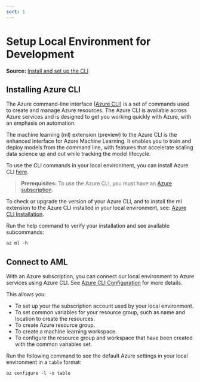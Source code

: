 ```yaml
---
sort: 1
---
```

# Setup Local Environment for Development
**Source:** [Install and set up the CLI](https://docs.microsoft.com/en-us/azure/machine-learning/how-to-configure-cli) 

## Installing Azure CLI
The Azure command-line interface ([Azure CLI](https://docs.microsoft.com/en-us/cli/azure/)) is a set of commands used to create and manage Azure resources. 
The Azure CLI is available across Azure services and is designed to get you working quickly with Azure, with an emphasis on automation.

The machine learning (ml) extension (preview) to the Azure CLI is the enhanced interface for Azure Machine Learning. 
It enables you to train and deploy models from the command line, with features that accelerate scaling data science up and out while tracking the model lifecycle.

To use the CLI commands in your local environment, you can install Azure CLI [here](https://docs.microsoft.com/en-us/cli/azure/install-azure-cli).

>**Prerequisites:**
>To use the Azure CLI, you must have an [Azure subscription](https://azure.microsoft.com/en-us/free/).

To check or upgrade the version of your Azure CLI, and to install the ml extension to the Azure CLI installed in your local environment,
see: [Azure CLI Installation](https://docs.microsoft.com/en-us/azure/machine-learning/how-to-configure-cli#installation).

Run the help command to verify your installation and see available subcommands:
```Powershell
az ml -h 
```

<!-- The new Machine Learning extension requires Azure CLI version ```>=2.15.0```. Ensure this requirement is met by executing the command below in your terminal.
```
az version
```
You can also upgrade Azure CLI manually or setup auto-update by following this [article](https://docs.microsoft.com/en-us/cli/azure/update-azure-cli).

Ensure no conflicting extension using the ml namespace is installed, including the azure-cli-ml extension:
```
az extension remove -n azure-cli-ml
az extension remove -n ml
```
Then, install the ml extension:
```
az extension add -n ml -y
```
You can upgrade the extension to the latest version:
```
az extension update -n ml
```
Run the help command to verify your installation and see available subcommands:
```
az ml -h 
``` -->

## Connect to AML
With an Azure subscription, you can connect our local environment to Azure services using Azure CLI.
See [Azure CLI Configuration](https://docs.microsoft.com/en-us/azure/machine-learning/how-to-configure-cli#set-up) for more details.

This allows you:
* To set up your the subscription account used by your local environment.
* To set common variables for your resource group, such as name and location to create the resources.
* To create Azure resource group.
* To create a machine learning workspace.
* To configure the resource group and workspace that have been created with the common variables set.

Run the following command to see the default Azure settings in your local environment in a ```table``` format:
```
az configure -l -o table
```

<!-- To setup, first login with your azure credentials:
```
az login
```
If you have access to multiple Azure subscriptions, you can set your active subscription:
```
az account set -s "<YOUR_SUBSCRIPTION_NAME_OR_ID>"
```
Optionally, setup common variables in your shell for usage in subsequent commands: -->
